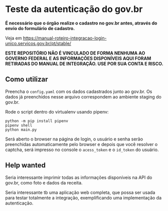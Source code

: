# Teste da autenticação do gov.br

**É necessário que o órgão realize o cadastro no gov.br 
antes, através do envio do formulário de cadastro.**

Veja em https://manual-roteiro-integracao-login-unico.servicos.gov.br/pt/stable/

**ESTE REPOSITÓRIO NÃO É VINCULADO DE FORMA NENHUMA AO GOVERNO FEDERAL
E AS INFORMAÇÕES DISPONÍVEIS AQUI FORAM RETIRADAS DO MANUAL DE INTEGRAÇÃO. 
USE POR SUA CONTA E RISCO.**

## Como utilizar

Preencha o `config.yaml` com os dados cadastrados junto ao gov.br.
Os dados já preenchidos nesse arquivo correspondem ao ambiente staging do gov.br.

Rode o script dentro do virtualenv usando pipenv:

```shell
python -m pip install pipenv
pipenv shell
python main.py
```

Será aberto o browser na página de login, o usuário e senha serão
preenchidas automaticamente pelo browser e depois que você resolver o
captcha, será impresso no console o `acess_token` e o `id_token` do usuário.


## Help wanted

Seria interessante imprimir todas as informações disponíveis na API do gov.br,
como foto e dados da receita.

Seria interessante tb uma aplicação web completa, que possa ser usada para testar
totalmente a integração, exemplificando uma implementação da autenticação.

